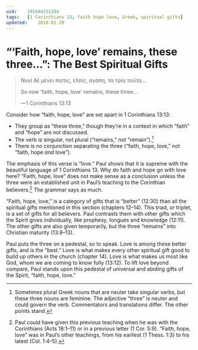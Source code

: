 ```yaml
---
uid:	201604251204
tags:	[1 Corinthians 13, faith hope love, Greek, spiritual gifts]
updated:	2018-01-29
---
```


# “‘Faith, hope, love’ remains, these three…”: The Best Spiritual Gifts

> <span lang="el">Νυνὶ δὲ μένει πίστις, ἐλπίς, ἀγάπη, τὰ τρία ταῦτα</span>…
> 
> So now ‘faith, hope, love’ remains, these three…
> 
> —1 Corinthians 13:13

Consider how “faith, hope, love” are set apart in 1 Corinthians 13:13:

- They group as “these three,” though they’re in a context in which “faith” and “hope” are not discussed.
- The verb is singular, not plural (“remains,” not “remain”).[^1]
- There is no conjunction separating the three (“faith, hope, love,” not “faith, hope *and* love”).

The emphasis of this verse is “love.” Paul shows that it is supreme with the beautiful language of 1 Corinthians 13. Why do faith and hope go with love here? “Faith, hope, love” does not make sense as a conclusion unless the three were an established unit in Paul’s teaching to the Corinthian believers.[^2] The grammar says as much.

“Faith, hope, love,” is a category of gifts that is “better” (12:30) than all the spiritual gifts mentioned in this section (chapters 12–14). This triad, or triplet, is a set of gifts for all believers. Paul contrasts them with other gifts which the Spirit gives individually, like prophesy, tongues and knowledge (12:11). The other gifts are also given temporarily, but the three “remains” into Christian maturity (13:8–13).

Paul puts the three on a pedestal, so to speak. Love is among these better gifts, and is the “best.” Love is what makes every other spiritual gift good to build up others in the church (chapter 14). Love is what makes us most like God, whom we are coming to know fully (13:12). To lift love beyond compare, Paul stands upon this pedestal of universal and abiding gifts of the Spirit, “faith, hope, love.”

[^1]:	Sometimes plural Greek nouns that are neuter take singular verbs, but these three nouns are feminine. The adjective “three” is neuter and could govern the verb. Commentators and translations differ. The other points stand.

[^2]:	Paul could have given this previous teaching when he was with the Corinthians (Acts 18:1–11) or in a previous letter (1 Cor. 5:9). “Faith, hope, love” was in Paul’s other teachings, from his earliest (1 Thess. 1:3) to his latest (Col. 1:4–5).
